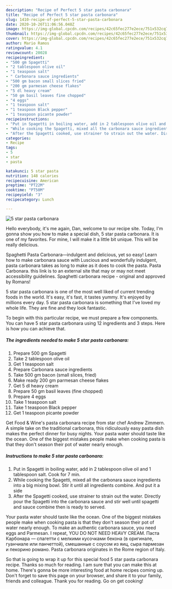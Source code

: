 ```yaml
---
description: "Recipe of Perfect 5 star pasta carbonara"
title: "Recipe of Perfect 5 star pasta carbonara"
slug: 1410-recipe-of-perfect-5-star-pasta-carbonara
date: 2020-10-26T11:06:56.048Z
image: https://img-global.cpcdn.com/recipes/42c65fec277e2ece/751x532cq70/5-star-pasta-carbonara-recipe-main-photo.jpg
thumbnail: https://img-global.cpcdn.com/recipes/42c65fec277e2ece/751x532cq70/5-star-pasta-carbonara-recipe-main-photo.jpg
cover: https://img-global.cpcdn.com/recipes/42c65fec277e2ece/751x532cq70/5-star-pasta-carbonara-recipe-main-photo.jpg
author: Mario Ramos
ratingvalue: 4.1
reviewcount: 20028
recipeingredient:
- "500 gm Spagetti"
- "2 tablespoon olive oil"
- "1 teaspoon salt"
- " Carbonara sauce ingredients"
- "500 gm bacon small slices fried"
- "200 gm parmesan cheese flakes"
- "5 dl heavy cream"
- "50 gm basil leaves fine chopped"
- "4 eggs"
- "1 teaspoon salt"
- "1 teaspoon Black pepper"
- "1 teaspoon picante powder"
recipeinstructions:
- "Put in Spagetti in boiling water, add in 2 tablespoon olive oil and 1 tablespoon salt. Cook for 7 min."
- "While cooking the Spagetti, mixed all the carbonara sauce ingredients into a big mixing bowl. Stir it until all ingredients combine. And put it a side"
- "After the Spagetti cooked, use strainer to strain out the water. Directly pour the Spagetti into the carbonara sauce and stir well until spagetti and sauce combine then is ready to served."
categories:
- Recipe
tags:
- 5
- star
- pasta

katakunci: 5 star pasta 
nutrition: 148 calories
recipecuisine: American
preptime: "PT22M"
cooktime: "PT50M"
recipeyield: "3"
recipecategory: Lunch

---
```



![5 star pasta carbonara](https://img-global.cpcdn.com/recipes/42c65fec277e2ece/751x532cq70/5-star-pasta-carbonara-recipe-main-photo.jpg)

Hello everybody, it's me again, Dan, welcome to our recipe site. Today, I'm gonna show you how to make a special dish, 5 star pasta carbonara. It is one of my favorites. For mine, I will make it a little bit unique. This will be really delicious.

Spaghetti Pasta Carbonara—indulgent and delicious, yet so easy! Learn how to make carbonara sauce with Luscious and wonderfully indulgent, pasta carbonara takes as long to make as it does to cook the pasta. Pasta Carbonara. this link is to an external site that may or may not meet accessibility guidelines. Spaghetti carbonara recipe - original and approved by Romans!

5 star pasta carbonara is one of the most well liked of current trending foods in the world. It's easy, it's fast, it tastes yummy. It's enjoyed by millions every day. 5 star pasta carbonara is something that I've loved my whole life. They are fine and they look fantastic.


To begin with this particular recipe, we must prepare a few components. You can have 5 star pasta carbonara using 12 ingredients and 3 steps. Here is how you can achieve that.

<!--inarticleads1-->

##### The ingredients needed to make 5 star pasta carbonara:

1. Prepare 500 gm Spagetti
1. Take 2 tablespoon olive oil
1. Get 1 teaspoon salt
1. Prepare  Carbonara sauce ingredients
1. Take 500 gm bacon (small slices, fried)
1. Make ready 200 gm parmesan cheese flakes
1. Get 5 dl heavy cream
1. Prepare 50 gm basil leaves (fine chopped)
1. Prepare 4 eggs
1. Take 1 teaspoon salt
1. Take 1 teaspoon Black pepper
1. Get 1 teaspoon picante powder


Get Food &amp; Wine&#39;s pasta carbonara recipe from star chef Andrew Zimmern. A simple take on the traditional carbonara, this ridiculously easy pasta dish makes the perfect dinner for busy nights. Your pasta water should taste like the ocean. One of the biggest mistakes people make when cooking pasta is that they don&#39;t season their pot of water nearly enough. 

<!--inarticleads2-->

##### Instructions to make 5 star pasta carbonara:

1. Put in Spagetti in boiling water, add in 2 tablespoon olive oil and 1 tablespoon salt. Cook for 7 min.
1. While cooking the Spagetti, mixed all the carbonara sauce ingredients into a big mixing bowl. Stir it until all ingredients combine. And put it a side
1. After the Spagetti cooked, use strainer to strain out the water. Directly pour the Spagetti into the carbonara sauce and stir well until spagetti and sauce combine then is ready to served.


Your pasta water should taste like the ocean. One of the biggest mistakes people make when cooking pasta is that they don&#39;t season their pot of water nearly enough. To make an authentic carbonara sauce, you need eggs and Parmesan. I repeat, YOU DO NOT NEED HEAVY CREAM. Паста Карбонара — спагетти с мелкими кусочками бекона (в оригинале, гуанчиале или панчеттой), смешанные с соусом из яиц, сыра пармезан и пекорино романо. Pasta carbonara originates in the Rome region of Italy. 

So that is going to wrap it up for this special food 5 star pasta carbonara recipe. Thanks so much for reading. I am sure that you can make this at home. There's gonna be more interesting food at home recipes coming up. Don't forget to save this page on your browser, and share it to your family, friends and colleague. Thank you for reading. Go on get cooking!
